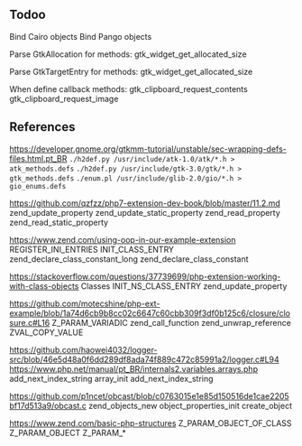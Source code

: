 ## Todoo

Bind Cairo objects
Bind Pango objects

Parse GtkAllocation for methods: 
	gtk_widget_get_allocated_size

Parse GtkTargetEntry for methods:
	gtk_widget_get_allocated_size

When define callback methods:
	gtk_clipboard_request_contents
	gtk_clipboard_request_image

## References

https://developer.gnome.org/gtkmm-tutorial/unstable/sec-wrapping-defs-files.html.pt_BR
	`./h2def.py /usr/include/atk-1.0/atk/*.h > atk_methods.defs`
	`./h2def.py /usr/include/gtk-3.0/gtk/*.h > gtk_methods.defs`
	`./enum.pl /usr/include/glib-2.0/gio/*.h > gio_enums.defs`

https://github.com/qzfzz/php7-extension-dev-book/blob/master/11.2.md
	zend_update_property
	zend_update_static_property
	zend_read_property
	zend_read_static_property


https://www.zend.com/using-oop-in-our-example-extension
	REGISTER_INI_ENTRIES
	INIT_CLASS_ENTRY
	zend_declare_class_constant_long
	zend_declare_class_constant


https://stackoverflow.com/questions/37739699/php-extension-working-with-class-objects
	Classes
	INIT_NS_CLASS_ENTRY
	zend_update_property

https://github.com/motecshine/php-ext-example/blob/1a74d6cb9b8cc02c6647c60cbb309f3df0b125c6/closure/closure.c#L16
	Z_PARAM_VARIADIC
	zend_call_function
	zend_unwrap_reference
	ZVAL_COPY_VALUE

https://github.com/haowei4032/logger-src/blob/46e5d48a0f6dd289df8ada74f889c472c85991a2/logger.c#L94
https://www.php.net/manual/pt_BR/internals2.variables.arrays.php
	add_next_index_string
	array_init
	add_next_index_string


https://github.com/p1ncet/obcast/blob/c0763015e1e85d150516de1cae2205bf17d513a9/obcast.c
	zend_objects_new
	object_properties_init
	create_object


https://www.zend.com/basic-php-structures
	Z_PARAM_OBJECT_OF_CLASS
	Z_PARAM_OBJECT
	Z_PARAM_*

